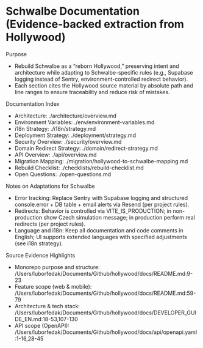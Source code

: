 # Schwalbe Documentation (Evidence-backed extraction from Hollywood)

Purpose
- Rebuild Schwalbe as a “reborn Hollywood,” preserving intent and architecture while adapting to Schwalbe-specific rules (e.g., Supabase logging instead of Sentry, environment-controlled redirect behavior).
- Each section cites the Hollywood source material by absolute path and line ranges to ensure traceability and reduce risk of mistakes.

Documentation Index
- Architecture: ./architecture/overview.md
- Environment Variables: ./env/environment-variables.md
- i18n Strategy: ./i18n/strategy.md
- Deployment Strategy: ./deployment/strategy.md
- Security Overview: ./security/overview.md
- Domain Redirect Strategy: ./domain/redirect-strategy.md
- API Overview: ./api/overview.md
- Migration Mapping: ./migration/hollywood-to-schwalbe-mapping.md
- Rebuild Checklist: ./checklists/rebuild-checklist.md
- Open Questions: ./open-questions.md

Notes on Adaptations for Schwalbe
- Error tracking: Replace Sentry with Supabase logging and structured console.error + DB table + email alerts via Resend (per project rules).
- Redirects: Behavior is controlled via VITE_IS_PRODUCTION; in non-production show Czech simulation message; in production perform real redirects (per project rules).
- Language and i18n: Keep all documentation and code comments in English; UI supports extended languages with specified adjustments (see i18n strategy).

Source Evidence Highlights
- Monorepo purpose and structure: /Users/luborfedak/Documents/Github/hollywood/docs/README.md:9-23
- Feature scope (web & mobile): /Users/luborfedak/Documents/Github/hollywood/docs/README.md:59-79
- Architecture & tech stack: /Users/luborfedak/Documents/Github/hollywood/docs/DEVELOPER_GUIDE_EN.md:18-53,107-130
- API scope (OpenAPI): /Users/luborfedak/Documents/Github/hollywood/docs/api/openapi.yaml:1-16,28-45

